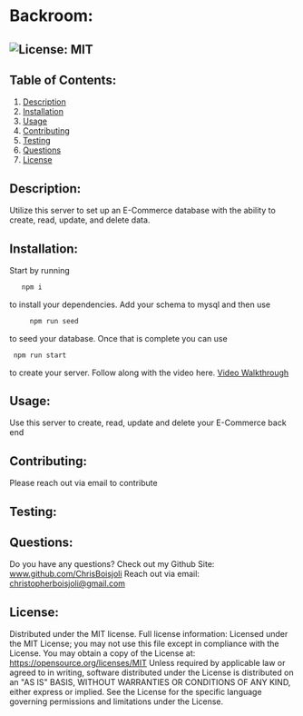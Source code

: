 # Backroom:
  ##  ![License: MIT](https://img.shields.io/badge/License-MIT-yellow.svg)
    
  ## Table of Contents:
  <ol>
  <li><a href="#description">Description</a></li>
  <li><a href="#installation">Installation</a></li>
  <li><a href="#usage">Usage</a></li>
  <li><a href="#contributing">Contributing</a></li>
  <li><a href="#testing">Testing</a></li>
  <li><a href="#questions">Questions</a></li>
  <li><a href="#license">License</a></li>
  </ol>
  
  ## Description:
  Utilize this server to set up an E-Commerce database with the ability to create, read, update, and delete data.
  ## Installation:
  Start by running
```bash
   npm i
```
to install your dependencies. Add your schema to mysql and then use

```bash
     npm run seed
```
to seed your database. Once that is complete you can use
```bash
 npm run start 
 ```
 to create your server. Follow along with the video here.
 [Video Walkthrough](https://drive.google.com/file/d/18bne2-TFCCHN456s22KcqKjA53Y3iKTX/view)
  ## Usage: 
  Use this server to create, read, update and delete your E-Commerce back end
  ## Contributing:
  Please reach out via email to contribute
  ## Testing:
   
  
  ## Questions:
  Do you have any questions?  Check out my Github Site:
  www.github.com/ChrisBoisjoli
  Reach out via email:
  <a class="link" href="mailto:christopherboisjoli@gmail.com">christopherboisjoli@gmail.com</a>
  
  ## License:
  Distributed under the MIT license.  Full license information:
  Licensed under the MIT License; you may not use this file except in compliance with the License. You may obtain a copy of the License at:
  https://opensource.org/licenses/MIT
  Unless required by applicable law or agreed to in writing, software distributed under the License is distributed on an "AS IS" BASIS, WITHOUT WARRANTIES OR CONDITIONS OF ANY KIND, either express or implied.  See the License for the specific language governing permissions and limitations under the License.
  